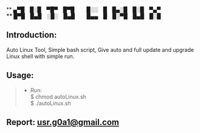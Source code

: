 ** ▄▀█ █░█ ▀█▀ █▀█   █░░ █ █▄░█ █░█ ▀▄▀**<br>
** █▀█ █▄█ ░█░ █▄█   █▄▄ █ █░▀█ █▄█ █░█**<br>
## Introduction:
Auto Linux Tool, Simple bash script, Give auto and full update and upgrade Linux shell with simple run.<br>
## Usage:
> - Run: <br>
> $ chmod autoLinux.sh<br>
> $ ./autoLinux.sh<br>
## Report: usr.g0a1@gmail.com
